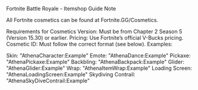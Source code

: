 Fortnite Battle Royale - Itemshop Guide
Note

All Fortnite cosmetics can be found at Fortnite.GG/Cosmetics.

Requirements for Cosmetics
Version: Must be from Chapter 2 Season 5 (Version 15.30) or earlier.
Pricing: Use Fortnite’s official V-Bucks pricing.
Cosmetic ID: Must follow the correct format (see below).
Examples:

Skin: "AthenaCharacter:Example"
Emote: "AthenaDance:Example"
Pickaxe: "AthenaPickaxe:Example"
Backbling: "AthenaBackpack:Example"
Glider: "AthenaGlider:Example"
Wrap: "AthenaItemWrap:Example"
Loading Screen: "AthenaLoadingScreen:Example"
Skydiving Contrail: "AthenaSkyDiveContrail:Example"
